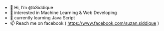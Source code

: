 - 👋 Hi, I’m @bSiddique
- 👀 interested in Machine Learning & Web Developing
- 🌱 currently learning Java Script
- 📫 Reach me on facebook ( https://www.facebook.com/suzan.siddique )
